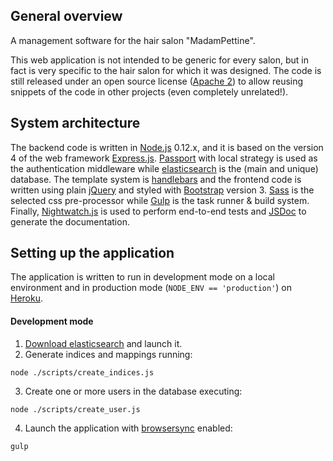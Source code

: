 ## General overview

A management software for the hair salon "MadamPettine".

This web application is not intended to be generic for every salon, but in fact is
very specific to the hair salon for which it was designed. The code is still released
under an open source license ([Apache 2](http://www.apache.org/licenses/LICENSE-2.0))
to allow reusing snippets of the code in other projects (even completely unrelated!).

## System architecture

The backend code is written in [Node.js](https://nodejs.org) 0.12.x, and it is based
on the version 4 of the web framework [Express.js](http://expressjs.com/).
[Passport](http://passportjs.org/) with local strategy is used as the authentication
middleware while [elasticsearch](https://www.elastic.co/products/elasticsearch) is
the (main and unique) database.
The template system is [handlebars](http://handlebarsjs.com/) and the frontend code
is written using plain [jQuery](https://jquery.com/) and styled with
[Bootstrap](http://getbootstrap.com/) version 3.
[Sass](http://sass-lang.com/) is the selected css pre-processor while [Gulp](http://gulpjs.com/)
is the task runner & build system.
Finally, [Nightwatch.js](http://nightwatchjs.org/) is used to perform end-to-end
tests and [JSDoc](https://github.com/jsdoc3/jsdoc) to generate the documentation.


## Setting up the application

The application is written to run in development mode on a local environment
and in production mode (`NODE_ENV == 'production'`) on [Heroku](https://www.heroku.com/).

#### Development mode
1. [Download elasticsearch](https://www.elastic.co/downloads/elasticsearch) and launch it.
2. Generate indices and mappings running:
```
node ./scripts/create_indices.js
```
3. Create one or more users in the database executing:
```
node ./scripts/create_user.js
```
4. Launch the application with [browsersync](http://www.browsersync.io/) enabled:
```
gulp
```